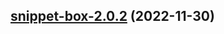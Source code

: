 

## [snippet-box-2.0.2](https://github.com/truecharts/charts/compare/snippet-box-2.0.1...snippet-box-2.0.2) (2022-11-30)

